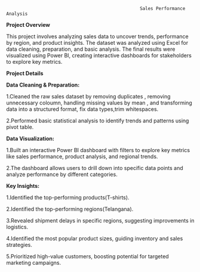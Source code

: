                                                       Sales Performance Analysis
**Project Overview**

This project involves analyzing sales data to uncover trends, performance by region, and product insights. The dataset was analyzed using Excel for data cleaning, preparation, and basic analysis. The final results were visualized using Power BI, creating interactive dashboards for stakeholders to explore key metrics.

**Project Details**

**Data Cleaning & Preparation:**

1.Cleaned the raw sales dataset by removing duplicates , removing unnecessary coloumn, handling missing values by mean , and transforming data into a structured format, fix data types,trim whitespaces.

2.Performed basic statistical analysis to identify trends and patterns using pivot table.

**Data Visualization:**

1.Built an interactive Power BI dashboard with filters to explore key metrics like sales performance, product analysis, and regional trends.

2.The dashboard allows users to drill down into specific data points and analyze performance by different categories.

**Key Insights:**

1.Identified the top-performing products(T-shirts). 

2.Identified the top-performing regions(Telangana).

3.Revealed shipment delays in specific regions, suggesting improvements in logistics.

4.Identified the most popular product sizes, guiding inventory and sales strategies.

5.Prioritized high-value customers, boosting potential for targeted marketing campaigns.
